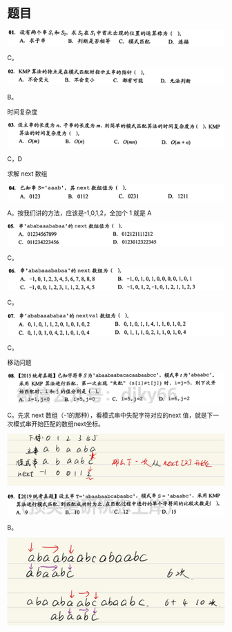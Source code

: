 # 题目

![Untitled](%E9%A2%98%E7%9B%AE%20cc31d14c2eb949c2a0e1f2a129caec29/Untitled.png)

C。

![Untitled](%E9%A2%98%E7%9B%AE%20cc31d14c2eb949c2a0e1f2a129caec29/Untitled%201.png)

B。

时间复杂度

![Untitled](%E9%A2%98%E7%9B%AE%20cc31d14c2eb949c2a0e1f2a129caec29/Untitled%202.png)

C，D

求解 next 数组

![Untitled](%E9%A2%98%E7%9B%AE%20cc31d14c2eb949c2a0e1f2a129caec29/Untitled%203.png)

A。按我们讲的方法，应该是-1,0,1,2，全加个 1 就是 A

![Untitled](%E9%A2%98%E7%9B%AE%20cc31d14c2eb949c2a0e1f2a129caec29/Untitled%204.png)

C。

![Untitled](%E9%A2%98%E7%9B%AE%20cc31d14c2eb949c2a0e1f2a129caec29/Untitled%205.png)

C。

![Untitled](%E9%A2%98%E7%9B%AE%20cc31d14c2eb949c2a0e1f2a129caec29/Untitled%206.png)

C。

移动问题

![Untitled](%E9%A2%98%E7%9B%AE%20cc31d14c2eb949c2a0e1f2a129caec29/Untitled%207.png)

C。先求 next 数组（-1的那种），看模式串中失配字符对应的next 值，就是下一次模式串开始匹配的数组next坐标。

![Untitled](%E9%A2%98%E7%9B%AE%20cc31d14c2eb949c2a0e1f2a129caec29/Untitled%208.png)

![Untitled](%E9%A2%98%E7%9B%AE%20cc31d14c2eb949c2a0e1f2a129caec29/Untitled%209.png)

B。

![Untitled](%E9%A2%98%E7%9B%AE%20cc31d14c2eb949c2a0e1f2a129caec29/Untitled%2010.png)
